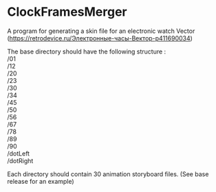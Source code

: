 # ClockFramesMerger
A program for generating a skin file for an electronic watch Vector (https://retrodevice.ru/Электронные-часы-Вектор-р411690034)

The base directory should have the following structure :\
/01\
/12\
/20\
/23\
/30\
/34\
/45\
/50\
/56\
/67\
/78\
/89\
/90\
/dotLeft\
/dotRight

Each directory should contain 30 animation storyboard files.
(See base release for an example)
